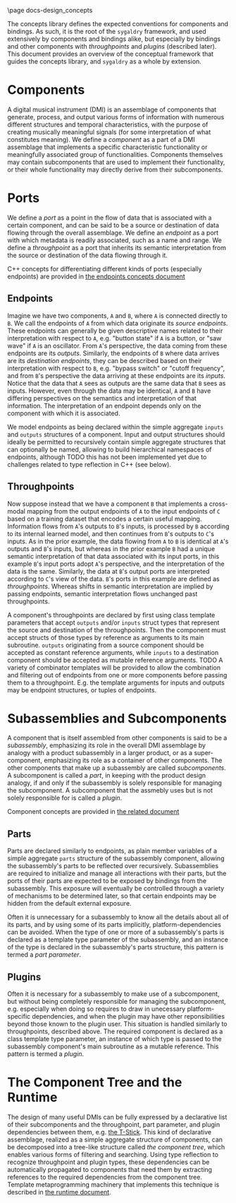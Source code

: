 \page docs-design_concepts

The concepts library defines the expected conventions for components and
bindings. As such, it is the root of the `sygaldry` framework, and used
extensively by components and bindings alike, but especially by bindings and
other components with *throughpoints* and *plugins* (described later). This
document provides an overview of the conceptual framework that guides the
concepts library, and `sygaldry` as a whole by extension.

# Components

A digital musical instrument (DMI) is an assemblage of components that
generate, process, and output various forms of information with numerous
different structures and temporal characteristics, with the purpose of creating
musically meaningful signals (for some interpretation of what constitutes
meaning). We define a *component* as a part of a DMI assemblage that implements
a specific characteristic functionality or meaningfully associated group of
functionalities. Components themselves may contain subcomponents that are used
to implement their functionality, or their whole functionality may directly
derive from their subcomponents.

# Ports

We define a *port* as a point in the flow of data that is associated with a
certain component, and can be said to be a source or destination of data
flowing through the overall assemblage. We define an *endpoint* as a port with
which metadata is readily associated, such as a name and range. We define
a *throughpoint* as a port that inherits its semantic interpretation from
the source or destination of the data flowing through it.

C++ concepts for differentiating different kinds of ports (especially endpoints)
are provided in [the endpoints concepts document](concepts/endpoints.lili.md)

## Endpoints

Imagine we have two components, `A` and `B`, where `A` is connected directly to
`B`. We call the endpoints of `A` from which data originate its *source
endpoints*. These endpoints can generally be given descriptive names related to
their interpretation with respect to `A`, e.g. "button state" if `A` is a
button, or "saw wave" if `A` is an oscillator. From `A`'s perspective, the data
coming from these endpoints are its *outputs*. Similarly, the endpoints of `B`
where data arrives are its *destination endpoints*, they can be described based
on their interpretation with respect to `B`, e.g. "bypass switch" or "cutoff
frequency", and from `B`'s perspective the data arriving at these endpoints are
its *inputs*. Notice that the data that `A` sees as outputs are the same data
that `B` sees as inputs. However, even through the data may be identical, `A`
and `B` have differing perspectives on the semantics and interpretation of that
information. The interpretation of an endpoint depends only on the component
with which it is associated.

We model endpoints as being declared within the simple aggregate `inputs` and
`outputs` structures of a component. Input and output structures should ideally
be permitted to recursively contain simple aggregate structures that can
optionally be named, allowing to build hierarchical namespaces of endpoints,
although TODO this has not been implemented yet due to challenges related to
type reflection in C++ (see below).

## Throughpoints

Now suppose instead that we have a component `B` that implements a cross-modal
mapping from the output endpoints of `A` to the input endpoints of `C` based on
a training dataset that encodes a certain useful mapping. Information flows
from `A`'s outputs to `B`'s inputs, is processed by `B` according to its
internal learned model, and then continues from `B`'s outputs to `C`'s inputs.
As in the prior example, the data flowing from `A` to `B` is identical at `A`'s
outputs and `B`'s inputs, but whereas in the prior example `B` had a unique
semantic interpretation of that data associated with its input ports, in this
example `B`'s input ports adopt `A`'s perspective, and the interpretation of
the data is the same. Similarly, the data at `B`'s output ports are interpreted
according to `C`'s view of the data. `B`'s ports in this example are defined as
*throughpoints*. Whereas shifts in semantic interpretation are implied by
passing endpoints, semantic interpretation flows unchanged past throughpoints.

A component's throughpoints are declared by first using class template
parameters that accept `outputs` and/or `inputs` struct types that represent
the source and destination of the throughpoints. Then the component must accept
structs of those types by reference as arguments to its main subroutine.
`outputs` originating from a source component should be accepted as constant
reference arguments, while `inputs` to a destination component should be
accepted as mutable reference arguments. TODO A variety of combinator templates
will be provided to allow the combination and filtering out of endpoints from
one or more components before passing them to a throughpoint. E.g. the template
arguments for inputs and outputs may be endpoint structures, or tuples of
endpoints.

# Subassemblies and Subcomponents

A component that is itself assembled from other components is said to be a
*subassembly*, emphasizing its role in the overall DMI assemblage by analogy
with a product subassembly in a larger product, or as a super-component,
emphasizing its role as a container of other components. The other components
that make up a subassembly are called *subcomponents*. A subcomponent is called
a *part*, in keeping with the product design analogy, if and only if the
subassembly is solely responsible for managing the subcomponent. A subcomponent
that the assmebly uses but is not solely responsible for is called a *plugin*.

Component concepts are provided in
[the related document](concepts/components.lili.md)

## Parts

Parts are declared similarly to endpoints, as plain member variables of a
simple aggregate `parts` structure of the subassembly component, allowing the
subassembly's parts to be reflected over recursively. Subassemblies are
required to initialize and manage all interactions with their parts, but the
ports of their parts are expected to be exposed by bindings from the
subassembly. This exposure will eventually be controlled through a variety of
mechanisms to be determined later, so that certain endpoints may be hidden
from the default external exposure.

Often it is unnecessary for a subassembly to know all the details about all of
its parts, and by using some of its parts implicitly, platform-dependencies can
be avoided. When the type of one or more of a subassembly's parts is declared
as a template type parameter of the subassembly, and an instance of the type is
declared in the subassembly's parts structure, this pattern is termed a *part
parameter*.

## Plugins

Often it is necessary for a subassembly to make use of a subcomponent, but
without being completely responsible for managing the subcomponent, e.g.
especially when doing so requires to draw in unecessary platform-specific
dependencies, and when the plugin may have other reponsibilities beyond those
known to the plugin user. This situation is handled similarly to throughpoints,
described above. The required component is declared as a class template type
parameter, an instance of which type is passed to the subassembly component's
main subroutine as a mutable reference. This pattern is termed a *plugin*.

# The Component Tree and the Runtime

The design of many useful DMIs can be fully expressed by a declarative list of
their subcomponents and the throughpoint, part parameter, and plugin
dependencies between them, e.g. [the
T-Stick](/instruments/t_stick/t_stick.lili.md). This kind of declarative
assemblage, realized as a simple aggregate structure of components, can be
decomposed into a tree-like structure called *the component tree*, which
enables various forms of filtering and searching. Using type reflection to
recognize throughpoint and plugin types, these dependencies can be
automatically propagated to components that need them by extracting references
to the required dependencies from the component tree. Template metaprogramming
machinery that implements this technique is described in
[the runtime document](concepts/runtime.lili.md).
